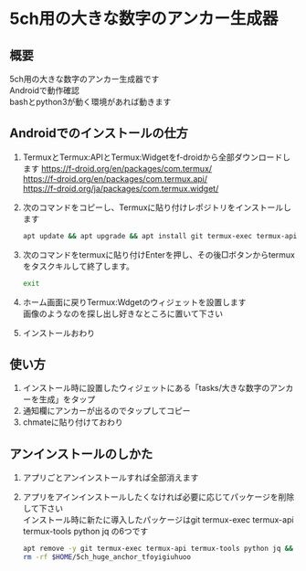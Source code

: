 # 5ch用の大きな数字のアンカー生成器

## 概要

5ch用の大きな数字のアンカー生成器です  
Androidで動作確認  
bashとpython3が動く環境があれば動きます  

## Androidでのインストールの仕方

1. TermuxとTermux:APIとTermux:Widgetをf-droidから全部ダウンロードします
<https://f-droid.org/en/packages/com.termux/>  
<https://f-droid.org/en/packages/com.termux.api/>  
<https://f-droid.org/ja/packages/com.termux.widget/>  

1. 次のコマンドをコピーし、Termuxに貼り付けレポジトリをインストールします

   ```bash
   apt update && apt upgrade && apt install git termux-exec termux-api termux-tools -y &&  apt autoclean -y && git clone https://github.com/duchess-seducing-pureness3/5ch_huge_anchor_tfoyigiuhuoo.git && chmod +x $HOME/5ch_huge_anchor_tfoyigiuhuoo/install.sh && bash $HOME/5ch_huge_anchor_tfoyigiuhuoo/install.sh
   ```

1. 次のコマンドをtermuxに貼り付けEnterを押し、その後□ボタンからtermuxをタスクキルして終了します。

   ```bash
   exit
   ```

1. ホーム画面に戻りTermux:Wdgetのウィジェットを設置します  
   画像のようなのを探し出し好きなところに置いて下さい
1. インストールおわり

## 使い方

1. インストール時に設置したウィジェットにある「tasks/大きな数字のアンカーを生成」をタップ
2. 通知欄にアンカーが出るのでタップしてコピー
3. chmateに貼り付けておわり

## アンインストールのしかた

1. アプリごとアンインストールすれば全部消えます
2. アプリをアインインストールしたくなければ必要に応じてパッケージを削除して下さい  
   インストール時に新たに導入したパッケージはgit termux-exec termux-api termux-tools python jq の6つです

   ```bash
   apt remove -y git termux-exec termux-api termux-tools python jq && apt autoremove -y && apt autoclean -y
   rm -rf $HOME/5ch_huge_anchor_tfoyigiuhuoo
   ```
